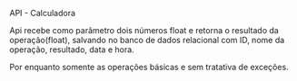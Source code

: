 API - Calculadora

Api recebe como parâmetro dois números float e retorna o resultado da operação(float), salvando no banco de dados relacional com ID, nome da operação, resultado, data e hora.

Por enquanto somente as operações básicas e sem tratativa de exceções.

